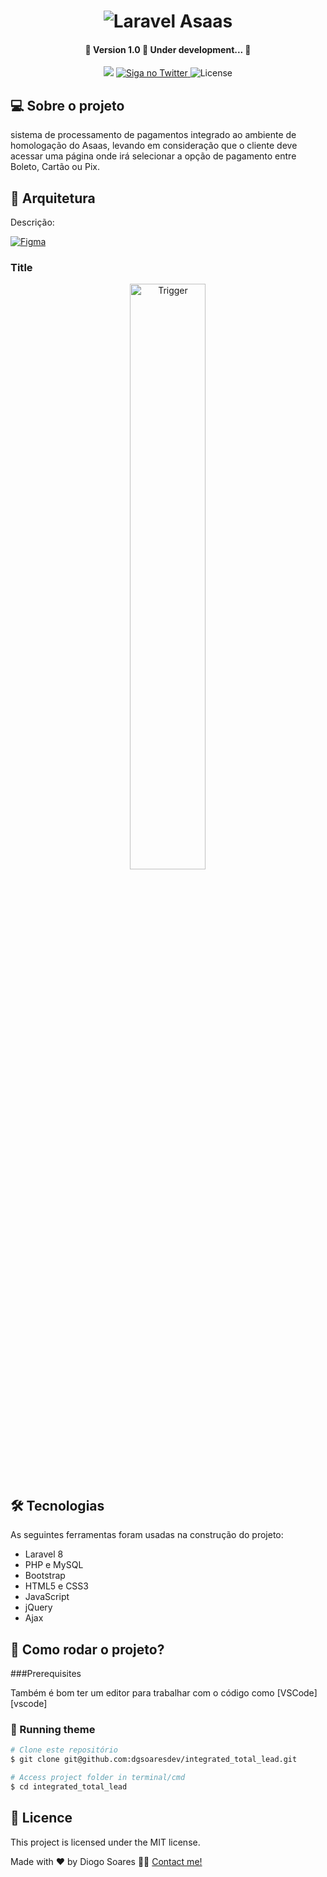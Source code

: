 <h1 align="center">
    <img alt="Laravel Asaas" title="#Zoeweb" src="https://github.com/dgsoaresdev/integrated_total_lead/assets/25693566/c35e8cee-282c-4710-8bb9-6bc23ffdc6b8" />


<h4 align="center"> 
	🚧 Version 1.0 🚀 Under development... 🚧
</h4>

<p align="center">
  
  <img src="https://img.shields.io/static/v1?label=Languages&message=Laravel/PHP/JavaScript/CSS3/HTML5&color=blue&style=flat" />
  	
  <a href="https://twitter.com/DgSoaresDev">
    <img alt="Siga no Twitter" src="https://img.shields.io/twitter/url?url=https://twitter.com/DgSoaresTech">
  </a>
	
   <img alt="License" src="https://img.shields.io/badge/license-MIT-brightgreen">
   
</p>


## 💻 Sobre o projeto
sistema de processamento de pagamentos integrado ao ambiente de homologação do Asaas, levando em consideração que o cliente deve acessar uma página onde irá selecionar a opção de pagamento entre Boleto, Cartão ou Pix.

## 🎨 Arquitetura

Descrição:

<a href="https://www.figma.com/file/AsUalVskcxNscoLtY4T5qf/Integrated-total-lead?type=design&node-id=0%3A1&mode=design&t=wP5ih5yknGdlPsZf-1" target="blank">
<img alt="Figma" src="https://img.shields.io/static/v1?label=prototyping&message=Figma&color=red&style=flat&logo=figma&logoColor=#FFFFFF" />
</a>

### Title

<p align="center">
	<img alt="Trigger" title="#Trigger" src="https://github.com/dgsoaresdev/integrated_total_lead/assets/25693566/c35e8cee-282c-4710-8bb9-6bc23ffdc6b8" width="49%" />
</p>



## 🛠 Tecnologias

As seguintes ferramentas foram usadas na construção do projeto:

- Laravel 8
- PHP e MySQL
- Bootstrap
- HTML5 e CSS3
- JavaScript
- jQuery
- Ajax



## 🚀 Como rodar o projeto?

###Prerequisites

Também é bom ter um editor para trabalhar com o código como [VSCode][vscode]

### 🎲 Running theme
```bash
# Clone este repositório
$ git clone git@github.com:dgsoaresdev/integrated_total_lead.git

# Access project folder in terminal/cmd
$ cd integrated_total_lead

```

## 📝 Licence

This project is licensed under the MIT license.

Made with ❤️ by Diogo Soares 👋🏽 [Contact me!](https://www.linkedin.com/in/dgsoares/)


